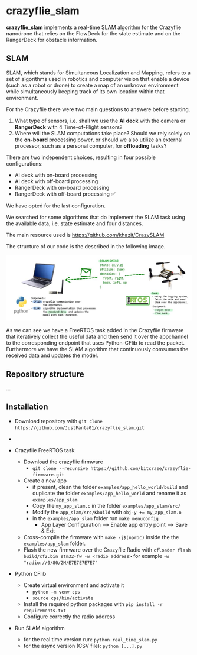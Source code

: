 # crazyflie_slam
**crazyflie_slam** implements a real-time SLAM algorithm for the Crazyflie nanodrone that relies on the FlowDeck for the state estimate and on the RangerDeck for obstacle information.

## SLAM
SLAM, which stands for Simultaneous Localization and Mapping, refers to a set of algorithms used in robotics and computer vision that enable a device (such as a robot or drone) to create a map of an unknown environment while simultaneously keeping track of its own location within that environment.

For the Crazyflie there were two main questions to answere before starting.
1. What type of sensors, i.e. shall we use the **AI deck** with the camera or **RangerDeck** with 4 Time-of-Flight sensors?
2. Where will the SLAM computations take place? Should we rely solely on the **on-board** processing power, or should we also utilize an external processor, such as a personal computer, for **offloading** tasks?
 
There are two independent choices, resulting in four possible configurations:
- AI deck with on-board processing
- AI deck with off-board processing
- RangerDeck with on-board processing
- RangerDeck with off-board processing :white_check_mark:

We have opted for the last configuration.

We searched for some algorithms that do implement the SLAM task using the available data, i.e. state estimate and four distances.

The main resource used is https://github.com/khazit/CrazySLAM

The structure of our code is the described in the following image.

![architecture](./imgs/architecture.jpg)

As we can see we have a FreeRTOS task added in the Crazyflie firmware that iteratively collect the useful data and then send it over the appchannel to the corresponding endpoint that uses Python-CFlib to read the packet. Furthermore we have the SLAM algorithm that continuously comsumes the received data and updates the model.

## Repository structure
...

## Installation
- Download repository with ```git clone https://github.com/JustFanta01/crazyflie_slam.git```
- 
- Crazyflie FreeRTOS task:
  - Download the crazyflie firmware
    - ```git clone --recursive https://github.com/bitcraze/crazyflie-firmware.git```
  - Create a new app
    - if present, clean the folder ```examples/app_hello_world/build``` and duplicate the folder ```examples/app_hello_world``` and rename it as ```examples/app_slam```
    - Copy the ```my_app_slam.c``` in the folder ```examples/app_slam/src/```
    - Modify the ```app_slam/src/Kbuild``` with ```obj-y += my_app_slam.o```
    - in the ```examples/app_slam``` folder run ```make menuconfig```
      - App Layer Configuration --> Enable app entry point --> Save & Exit 
  - Cross-compile the firmware with ```make -j$(nproc)``` inside the the ```examples/app_slam``` folder.
  - Flash the new firmware over the Crazyflie Radio with ```cfloader flash build/cf2.bin stm32-fw -w <radio address>``` for example ```-w "radio://0/80/2M/E7E7E7E7E7"```

- Python CFlib
  - Create virtual environment and activate it
    - ```python –m venv cps```
    - ```source cps/bin/activate```
  - Install the required python packages with ```pip install -r requirements.txt```
  - Configure correctly the radio address

- Run SLAM algorithm
  - for the real time version run: ```python real_time_slam.py```
  - for the async version (CSV file): ```python [...].py```